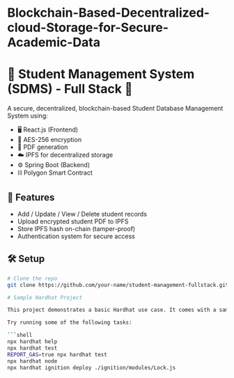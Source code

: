 # Blockchain-Based-Decentralized-cloud-Storage-for-Secure-Academic-Data



# 🧾 Student Management System (SDMS) - Full Stack 🔗

A secure, decentralized, blockchain-based Student Database Management System using:

- 🖥 React.js (Frontend)
- 🔐 AES-256 encryption
- 🧾 PDF generation
- ☁️ IPFS for decentralized storage
- ⚙️ Spring Boot (Backend)
- ⛓ Polygon Smart Contract

## 🚀 Features
- Add / Update / View / Delete student records
- Upload encrypted student PDF to IPFS
- Store IPFS hash on-chain (tamper-proof)
- Authentication system for secure access

## 🛠 Setup
```bash
# Clone the repo
git clone https://github.com/your-name/student-management-fullstack.git

# Sample Hardhat Project

This project demonstrates a basic Hardhat use case. It comes with a sample contract, a test for that contract, and a Hardhat Ignition module that deploys that contract.

Try running some of the following tasks:

```shell
npx hardhat help
npx hardhat test
REPORT_GAS=true npx hardhat test
npx hardhat node
npx hardhat ignition deploy ./ignition/modules/Lock.js
```
